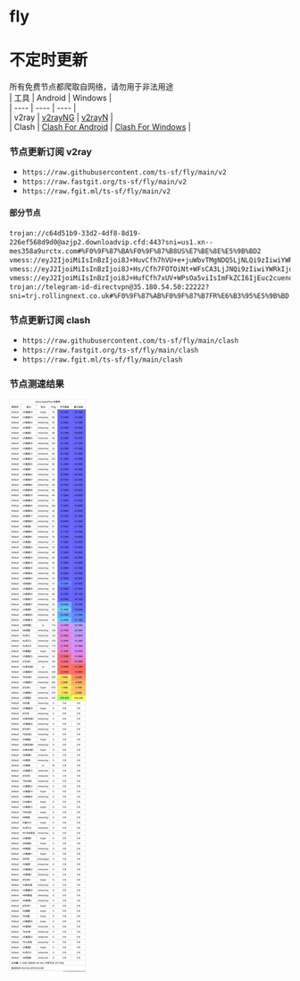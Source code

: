 # fly
# 不定时更新
所有免费节点都爬取自网络，请勿用于非法用途  
|  工具  | Android  | Windows  |  
|  ----  | ----   | ----  |  
| v2ray  | [v2rayNG](https://github.com/2dust/v2rayNG/releases) | [v2rayN](https://github.com/2dust/v2rayN/releases) |  
| Clash  | [Clash For Android](https://github.com/Kr328/ClashForAndroid/releases) | [Clash For Windows](https://github.com/Fndroid/clash_for_windows_pkg/releases) | 
  
### 节点更新订阅  v2ray
- `https://raw.githubusercontent.com/ts-sf/fly/main/v2`  
- `https://raw.fastgit.org/ts-sf/fly/main/v2`  
- `https://raw.fgit.ml/ts-sf/fly/main/v2`  
#### 部分节点  
``` 
trojan://c64d51b9-33d2-4df8-8d19-226ef568d9d0@azjp2.downloadvip.cfd:443?sni=us1.xn--mes358a9urctx.com#%F0%9F%87%BA%F0%9F%87%B8US%E7%BE%8E%E5%9B%BD2
vmess://eyJ2IjoiMiIsInBzIjoi8J+HuvCfh7hVU+e+juWbvTMgNDQ5LjNLQi9zIiwiYWRkIjoibnMxLnYyLXZpcC5mdW4iLCJwb3J0IjoiODAiLCJpZCI6IjhhYmU5NDk2LTVlMjQtNGU0OS1iNTY2LWRjZjg2MTE2MDE3ZCIsImFpZCI6IjAiLCJzY3kiOiJhdXRvIiwibmV0Ijoid3MiLCJ0eXBlIjoibm9uZSIsImhvc3QiOiJkZTUuaXJ0ZWguZnVuIiwicGF0aCI6Ii9pOTlMZ3ZTYXNsYnNQTExRUTdqNloiLCJ0bHMiOiIiLCJzbmkiOiIiLCJ0ZXN0X25hbWUiOiJVU+e+juWbvTMifQ==
vmess://eyJ2IjoiMiIsInBzIjoi8J+Hs/Cfh7FOTOiNt+WFsCA3LjJNQi9zIiwiYWRkIjoiMTU2LjI0OS4xOC4zOCIsInBvcnQiOiI0ODk3MiIsImlkIjoiNDE4MDQ4YWYtYTI5My00Yjk5LTliMGMtOThjYTM1ODBkZDI0IiwiYWlkIjoiNjQiLCJzY3kiOiJhdXRvIiwibmV0IjoidGNwIiwidHlwZSI6Im5vbmUiLCJob3N0IjoiIiwicGF0aCI6Ii9zcGVlZHRlc3QiLCJ0bHMiOiIiLCJzbmkiOiIiLCJ0ZXN0X25hbWUiOiJOTOiNt+WFsCJ9
vmess://eyJ2IjoiMiIsInBzIjoi8J+HufCfh7xUV+WPsOa5viIsImFkZCI6IjEuc2cuenoueHh4eHgueC10LWZ1Y2t3b3JkLm5ldHdvcmsiLCJwb3J0IjoiMzY2NzQiLCJpZCI6ImM5YTU5ZTE3LTdjNTEtM2Y3ZC04ZmU5LTU5YzIwOWE2NDM3YSIsImFpZCI6IjAiLCJzY3kiOiJhdXRvIiwibmV0IjoidGNwIiwidHlwZSI6Im5vbmUiLCJob3N0IjoiIiwicGF0aCI6IiIsInRscyI6IiIsInNuaSI6IjEuc2cuenoueHh4eHgueC10LWZ1Y2t3b3JkLm5ldHdvcmsiLCJ0ZXN0X25hbWUiOiJUV+WPsOa5viJ9
trojan://telegram-id-directvpn@35.180.54.50:22222?sni=trj.rollingnext.co.uk#%F0%9F%87%AB%F0%9F%87%B7FR%E6%B3%95%E5%9B%BD
```
### 节点更新订阅  clash
- `https://raw.githubusercontent.com/ts-sf/fly/main/clash`  
- `https://raw.fastgit.org/ts-sf/fly/main/clash`  
- `https://raw.fgit.ml/ts-sf/fly/main/clash`  

### 节点测速结果
![image](traffic.png)
